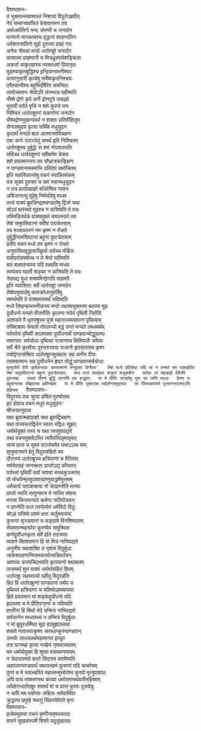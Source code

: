 वैशम्पायनः-  
तं भुक्तवन्तमाश्वस्तं निशायां विदुरोऽब्रवीत्  
नेदं सम्यग्व्यवसितं केशवागमनं तव  
अर्थधर्मातिगो मन्दः संरम्भी च जनार्दन  
मानघ्नो मानकामश्च वृद्धानां शासनातिगः  
धर्मशास्त्रातिगो मूढो दुरात्मा प्रग्रहं गतः  
अनेयः श्रेयसां मन्दो धार्तराष्ट्रो जनार्दन  
कामात्मा प्राज्ञमानी च मित्रध्रुक्सर्वशङ्किता  
अकर्ता चाकृतज्ञश्च त्यक्तधर्मा प्रियानृतः  
मूढश्चाकृतबुद्धिश्च इन्द्रियाणामनीश्वरः  
कामानुसारी कृत्येषु सर्वेष्वकृतनिश्चयः  
एतैश्चान्यैश्च बहुभिर्दोषैरेव समन्वितः  
त्वयोच्यमानः श्रेयोऽपि संरम्भान्न ग्रहीष्यति  
भीष्मे द्रोणे कृपे कर्णे द्रोणपुत्रे जयद्रथे  
भूयसीं वर्तते वृत्तिं न शमे कुरुते मनः  
निश्चितं धार्तराष्ट्राणां सकर्णानां जनार्दन  
भीष्मद्रोणमुखान्पार्था न शक्ताः प्रतिवीक्षितुम्  
सेनासमुदयं कृत्वा पार्थिवं मधुसूदन  
कृतार्थं मन्यते बाल आत्मानमविचक्षणः  
एकः कर्णः पराञ्जेतुं समर्थ इति निश्चितम्  
धार्तराष्ट्रस्य दुर्बुद्धेः स शमं नोपयास्यति  
संविच्च धार्तराष्ट्राणां सर्वेषामेव केशव  
शमे प्रयतमानस्य तव सौभ्रात्रकाङ्क्षिणः  
न पाण्डवानामस्माभिः प्रतिदेयं यथोचितम्  
इति व्यवसितास्तेषु वचनं स्यान्निरर्थकम्  
यत्र सूक्तं दुरुक्तं च समं स्यान्मधुसूदन  
न तत्र प्रलपेत्प्राज्ञो बधिरेष्विव गायनः  
अविजानत्सु मूढेषु निर्मर्यादेषु माधव  
तत्त्वं वाक्यं ब्रुवन्निन्द्यश्चण्डालेषु द्विजो यथा  
सोऽयं बलस्थो मूढश्च न करिष्यति ते वचः  
तस्मिन्निरर्थकं वाक्यमुक्तं सम्पत्स्यते तव  
तेषां समुपविष्टानां सर्वेषां पापचेतसाम्  
तव मध्यावतरणं मम कृष्ण न रोचते  
दुर्बुद्धीनामशिष्टानां बहूनां दुष्टचेतसाम्  
प्रतीपं वचनं मध्ये तव कृष्ण न रोचते  
अनुपासितवृद्धत्वाच्छ्रियो दर्पाच्च मोहितः  
वयोदर्पादमर्षाच्च न ते श्रेयो ग्रहीष्यति  
बलं बलवदप्यस्य यदि वक्ष्यसि माधव  
त्वय्यस्य महती शङ्का न करिष्यति ते वचः  
नेदमद्य युधा शक्यमिन्द्रेणापि सहामरैः  
इति व्यवसिताः सर्वे धार्तराष्ट्रा जनार्दन  
तेष्वेवमुपपन्नेषु कामक्रोधानुवर्तिषु  
समर्थमपि ते वाक्यमसमर्थं भविष्यति  
मध्ये तिष्ठन्हस्त्यनीकस्य मन्दो रथाश्वयुक्तस्य बलस्य मूढः  
दुर्योधनो मन्यते वीतभीतिः कृत्स्ना मयेयं पृथिवी जितेति  
आशंसते वै धृतराष्ट्रस्य पुत्रो महाराज्यमसपत्नं पृथिव्याम्  
तस्मिञ्शमः केवलो नोपलभ्यो बद्धं सन्तं मन्यते लब्धमर्थम्  
पर्यस्तेयं पृथिवी कालपक्वा दुर्योधनार्थे पाण्डवान्योद्धुकामाः  
समागताः सर्वयोधाः पृथिव्यां राजानश्च क्षितिपालैः समेताः  
सर्वे चैते कृतवैराः पुरस्तात्त्वया राजानो हृतसाराश्च कृष्ण  
तवोद्वेगात्संश्रिता धार्तराष्ट्रान्सुसंहताः सह कर्णेन वीराः  
त्यक्तात्मानः सह दुर्योधनेन हृष्टा योद्धुं पाण्डवान्सर्वयोधाः  
`मृत्युर्जयो वेति कृतैकभावाः कामात्मानो मन्युवशा विनीताः'  
तेषां मध्ये प्रविशेथा यदि त्वं न तन्मतं मम दाशार्हवीर  
तेषां समुपविष्टानां बहूनां दुष्टचेतसाम्  
कथं मध्यं प्रपद्येथाः शत्रूणां शत्रुकर्शन  
सर्वथा त्वं महाबाहो देवैरपि दुरुत्सहः  
प्रभावं पौरुषं बुद्धिं जानामि तव शत्रुहन्  
या मे प्रीतिः पाण्डवेषु भूयः सा त्वयि माधव  
प्रेम्णा च बहुमानाच्च सौहृदाच्च ब्रवीम्यहम्  
या मे प्रीतिः पुष्कराक्ष त्वद्दर्शनसमुद्भवा  
सा किमाख्यायते तुभ्यमन्तरात्माऽसि देहिनाम्  
`वैशम्पायनः-  
विदुरस्य वचः श्रुत्वा प्रश्रितं पुरुषोत्तमः  
इदं होवाच वचनं मधुरं मधुसूदनः'  
श्रीभगवानुवाच  
यथा ब्रूयान्महाप्राज्ञो यथा ब्रूयाद्विचक्षणः  
यथा वाच्यस्त्वद्विधेन भवता मद्विधः सुहृत्  
धर्मार्थयुक्तं तथ्यं च यथा त्वय्युपपद्यते  
तथा वचनमुक्तोऽस्ति त्वयैतत्पितृमातृवत्  
सत्यं प्राप्तं च युक्तं वाऽप्येवमेव यथाऽऽत्थ माम्  
शृणुष्वागमने हेतुं विदुरावहितो मम  
दौरात्म्यं धार्तराष्ट्रस्य क्षत्रियाणां च वैरिताम्  
सर्वमेतदहं जानन्क्षत्तः प्राप्तोऽद्य कौरवान्  
पर्यस्तां पृथिवीं सर्वां साश्वां सरथकुञ्जराम्  
यो मोचयेन्मृत्युपाशात्प्राप्नुयाद्धर्ममुत्तमम्  
धर्मकार्यं यतञ्शक्त्या नो चेत्प्राप्नोति मानवः  
प्राप्तो भवति तत्पुण्यमत्र मे नास्ति संशयः  
मनसा चिन्तयन्पापं कर्मणा नातिरोचयन्  
न प्राप्नोति फलं तस्येत्येवं धर्मविदो विदुः  
सोऽहं यतिष्ये प्रशमं क्षत्तः कर्तुममायया  
कुरूणां सृञ्जयानां च सङ्ग्रामे विनशिष्यताम्  
सेयमापन्महाघोरा कुरुष्वेव समुत्थिता  
कर्णदुर्योधनकृता सर्वे ह्येते तदन्वयाः  
व्यसने क्लिश्यमानं हि यो मित्रं नाभिपद्यते  
अनुनीय यथाशक्ति तं नृशंसं विदुर्बुधाः  
आकेशग्रहणान्मित्रमकार्यात्सन्निवर्तयन्  
अवाच्यः कस्यचिद्भवति कृतयत्नो यथाबलम्  
तत्समर्थं शुभं वाक्यं धर्मार्थसहितं हितम्  
धार्तराष्ट्रः सहामात्यो ग्रहीतुं विदुरार्हति  
हितं हि धार्तराष्ट्राणां पाण्डवानां तथैव च  
पृथिव्यां क्षत्रियाणां च यतिष्येऽहममायया  
हिते प्रयतमानं मां शङ्केद्दुर्योधनो यदि  
हृदयस्य च मे प्रीतिरानृण्यं च भविष्यति  
ज्ञातीनां हि मिथो भेदे यन्मित्रं नाभिपद्यते  
सर्वयत्नेन माध्यस्थ्यं न तन्मित्रं विदुर्बुधाः  
न मां ब्रूयुरधर्मिष्ठा मूढा ह्यसुहृदस्तथा  
शक्तो नावारयत्कृष्णः संरब्धान्कुरुपाण्डवान्  
उभयोः साधयन्नर्थमहामागत इत्युत  
तत्र यत्नमहं कृत्वा गच्छेयं नृष्ववाच्यताम्  
मम धर्मार्थयुक्तं हि श्रुत्वा वाक्यमनामयम्  
न चेदादास्यते बालो दिष्टस्य वशमेष्यति  
अहापयन्पाण्डवार्थं यथावच्छमं कुरूणां यदि चाचरेयम्  
पुण्यं च मे स्याच्चरितं महात्मन्मुच्येरंश्च कुरवो मृत्युपाशात्  
अपि वाचं भाषमाणस्य काव्यां धर्मारामामर्थवतीमहिंस्राम्  
अवेक्षेरन्धार्तराष्ट्राः शमार्थं मां च प्राप्तं कुरवः पूजयेयुः  
न चापि मम पर्याप्ताः सहिताः सर्वपार्थिवाः  
क्रुद्धस्य प्रमुखे स्थातुं सिंहस्येवेतरे मृगाः  
वैशम्पायनः-  
इत्येवमुक्त्वा वचनं वृष्णीनामृषभस्तदा  
शयने सुखसंस्पर्शे शिश्ये यदुसुखावहः  
